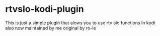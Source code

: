 # rtvslo-kodi-plugin
This is just a simple plugin that alows you to use rtv slo functions in kodi also now maintained by me original by ro-le
